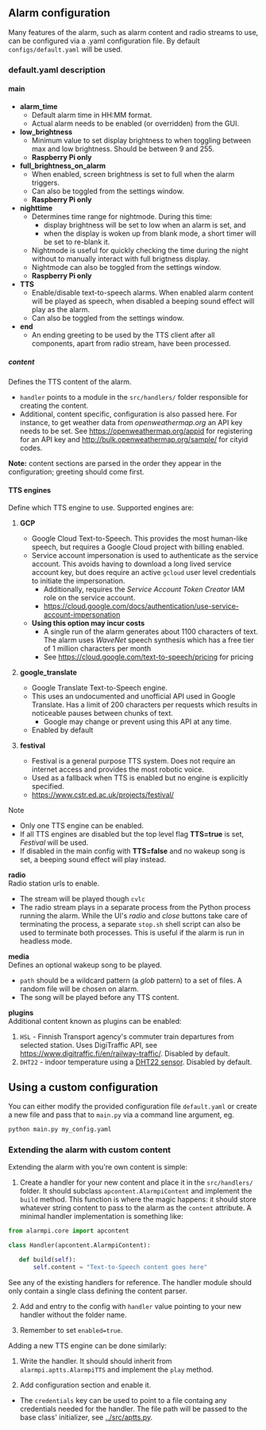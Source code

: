 
## Alarm configuration
Many features of the alarm, such as alarm content and radio streams to use, can be configured via a .yaml configuration file. By default `configs/default.yaml` will be used.


### default.yaml description

#### main  
* **alarm_time**
  * Default alarm time in HH:MM format.
  * Actual alarm needs to be enabled (or overridden) from the GUI. 
* **low_brightness**
  * Minimum value to set display brightness to when toggling between max and low brightness. Should be between 9 and 255.
  * **Raspberry Pi only**
* **full_brightness_on_alarm**  
  * When enabled, screen brightness is set to full when the alarm triggers.
  * Can also be toggled from the settings window.
  * **Raspberry Pi only**
* **nighttime**  
  * Determines time range for nightmode. During this time:
    * display brightness will be set to low when an alarm is set, and
    * when the display is woken up from blank mode, a short timer will be set to re-blank it.
  * Nightmode is useful for quickly checking the time during the night without to manually interact with full brigtness display.
  * Nightmode can also be toggled from the settings window.
  * **Raspberry Pi only**
* **TTS**
  * Enable/disable text-to-speech alarms. When enabled alarm content will be played as speech, when disabled a beeping sound effect will play as the alarm.
  * Can also be toggled from the settings window.
* **end**
  * An ending greeting to be used by the TTS client after all components, apart from radio stream, have been processed.

##### content  
  Defines the TTS content of the alarm. 
  * `handler` points to a module in the `src/handlers/` folder responsible for creating the content.
  * Additional, content specific, configuration is also passed here. For instance, to get weather data from _openweathermap.org_ an API key needs to be set. See https://openweathermap.org/appid for registering for an API key and http://bulk.openweathermap.org/sample/ for cityid codes.

**Note:** content sections are parsed in the order they appear in the configuration; greeting should come first.


#### TTS engines  
Define which TTS engine to use. Supported engines are:  

 1. **GCP**
    * Google Cloud Text-to-Speech. This provides the most human-like speech, but requires a Google Cloud project with billing enabled.
    * Service account impersonation is used to authenticate as the service account. This avoids having to download a long lived service account key,
        but does require an active `gcloud` user level credentials to initiate the impersonation. 
      * Additionally, requires the _Service Account Token Creator_ IAM role on the service account.
      * https://cloud.google.com/docs/authentication/use-service-account-impersonation
    * **Using this option may incur costs**
      * A single run of the alarm generates about 1100 characters of text. The alarm uses _WaveNet_ speech synthesis which has a free tier of 1 million characters per month
      * See https://cloud.google.com/text-to-speech/pricing for pricing

 1. **google_translate**
    * Google Translate Text-to-Speech engine.
    * This uses an undocumented and unofficial API used in Google Translate. Has a limit of 200 characters per requests which results in noticeable pauses between chunks of text.
      * Google may change or prevent using this API at any time.
    * Enabled by default

 1. **festival**
    * Festival is a general purpose TTS system. Does not require an internet access and provides the most robotic voice.
    * Used as a fallback when TTS is enabled but no engine is explicitly specified.
    * https://www.cstr.ed.ac.uk/projects/festival/

> [!NOTE]
>  * Only one TTS engine can be enabled.
>  * If all TTS engines are disabled but the top level flag **TTS=true** is set, _Festival_ will be used.
>  * If disabled in the main config with **TTS=false** and no wakeup song is set, a beeping sound effect will play instead.


**radio**  
Radio station urls to enable.
 * The stream will be played though `cvlc`
 * The radio stream plays in a separate process from the Python process running the alarm. While the UI's _radio_ and _close_ buttons take care of terminating the process, a separate `stop.sh` shell script can also be used to terminate both processes. This is useful if the alarm is run in headless mode.

**media**  
Defines an optional wakeup song to be played. 
 * `path` should be a wildcard pattern (a _glob_ pattern) to a set of files. A random file will be chosen on alarm.
 * The song will be played before any TTS content.

**plugins**  
Additional content known as plugins can be enabled:
 1. `HSL` - Finnish Transport agency's commuter train departures from selected station. Uses DigiTraffic API, see https://www.digitraffic.fi/en/railway-traffic/. Disabled by default.
 2. `DHT22` - indoor temperature using a [DHT22 sensor](https://learn.adafruit.com/dht). Disabled by default.


## Using a custom configuration
You can either modify the provided configuration file `default.yaml` or create a new file and pass that to `main.py` via a command line argument, eg.
```bash
python main.py my_config.yaml
```



### Extending the alarm with custom content
Extending the alarm with you're own content is simple:

 1. Create a handler for your new content and place it in the `src/handlers/` folder. It should subclass `apcontent.AlarmpiContent` and implement the `build` method. This function is where the magic happens: it should store whatever string content to pass to the alarm as the `content` attribute. A minimal handler implementation is something like:
 ```python
 from alarmpi.core import apcontent

 class Handler(apcontent.AlarmpiContent):

    def build(self):
        self.content = "Text-to-Speech content goes here"
 ```

 See any of the existing handlers for reference. The handler module should only contain a single class defining the content parser.
 
 2. Add and entry to the config with `handler` value pointing to your new handler without the folder name.

 3. Remember to set `enabled=true`.

Adding a new TTS engine can be done similarly:

 1. Write the handler. It should should inherit from `alarmpi.aptts.AlarmpiTTS` and implement the `play` method.

 2. Add configuration section and enable it.

  * The `credentials` key can be used to point to a file containg any credentials needed for the handler. The file path will be passed to the base class' initializer, see [../src/aptts.py](../src/aptts.py).
  
